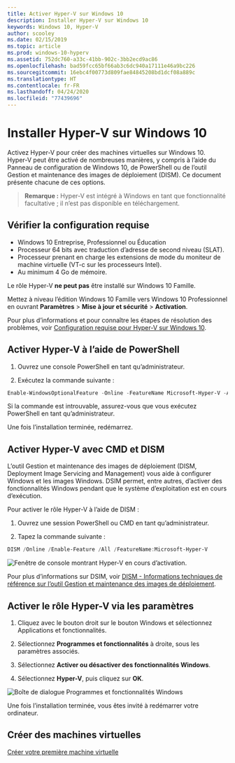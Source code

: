 ```yaml
---
title: Activer Hyper-V sur Windows 10
description: Installer Hyper-V sur Windows 10
keywords: Windows 10, Hyper-V
author: scooley
ms.date: 02/15/2019
ms.topic: article
ms.prod: windows-10-hyperv
ms.assetid: 752dc760-a33c-41bb-902c-3bb2ecd9ac86
ms.openlocfilehash: bad59fcc65bf66ab3c6dc940a17111e46a9bc226
ms.sourcegitcommit: 16ebc4f00773d809fae84845208bd1dcf08a889c
ms.translationtype: HT
ms.contentlocale: fr-FR
ms.lasthandoff: 04/24/2020
ms.locfileid: "77439696"
---
```

# <a name="install-hyper-v-on-windows-10"></a>Installer Hyper-V sur Windows 10

Activez Hyper-V pour créer des machines virtuelles sur Windows 10.  
Hyper-V peut être activé de nombreuses manières, y compris à l’aide du Panneau de configuration de Windows 10, de PowerShell ou de l’outil Gestion et maintenance des images de déploiement (DISM). Ce document présente chacune de ces options.

> **Remarque :**  Hyper-V est intégré à Windows en tant que fonctionnalité facultative ; il n’est pas disponible en téléchargement.

## <a name="check-requirements"></a>Vérifier la configuration requise

* Windows 10 Entreprise, Professionnel ou Éducation
* Processeur 64 bits avec traduction d’adresse de second niveau (SLAT).
* Processeur prenant en charge les extensions de mode du moniteur de machine virtuelle (VT-c sur les processeurs Intel).
* Au minimum 4 Go de mémoire.

Le rôle Hyper-V **ne peut pas** être installé sur Windows 10 Famille.

Mettez à niveau l’édition Windows 10 Famille vers Windows 10 Professionnel en ouvrant **Paramètres** > **Mise à jour et sécurité** > **Activation**.

Pour plus d’informations et pour connaître les étapes de résolution des problèmes, voir [Configuration requise pour Hyper-V sur Windows 10](../reference/hyper-v-requirements.md).

## <a name="enable-hyper-v-using-powershell"></a>Activer Hyper-V à l’aide de PowerShell

1. Ouvrez une console PowerShell en tant qu’administrateur.

2. Exécutez la commande suivante :

  ```powershell
  Enable-WindowsOptionalFeature -Online -FeatureName Microsoft-Hyper-V -All
  ```

  Si la commande est introuvable, assurez-vous que vous exécutez PowerShell en tant qu’administrateur.

Une fois l’installation terminée, redémarrez.

## <a name="enable-hyper-v-with-cmd-and-dism"></a>Activer Hyper-V avec CMD et DISM

L’outil Gestion et maintenance des images de déploiement (DISM, Deployment Image Servicing and Management) vous aide à configurer Windows et les images Windows.  DSIM permet, entre autres, d’activer des fonctionnalités Windows pendant que le système d’exploitation est en cours d’exécution.

Pour activer le rôle Hyper-V à l’aide de DISM :

1. Ouvrez une session PowerShell ou CMD en tant qu’administrateur.

1. Tapez la commande suivante :

  ```powershell
  DISM /Online /Enable-Feature /All /FeatureName:Microsoft-Hyper-V
  ```

  ![Fenêtre de console montrant Hyper-V en cours d’activation.](media/dism_upd.png)

Pour plus d’informations sur DSIM, voir [DISM - Informations techniques de référence sur l’outil Gestion et maintenance des images de déploiement](<https://docs.microsoft.com/previous-versions/windows/it-pro/windows-8.1-and-8/hh824821(v=win.10)>).

## <a name="enable-the-hyper-v-role-through-settings"></a>Activer le rôle Hyper-V via les paramètres

1. Cliquez avec le bouton droit sur le bouton Windows et sélectionnez Applications et fonctionnalités.

2. Sélectionnez **Programmes et fonctionnalités** à droite, sous les paramètres associés. 

3. Sélectionnez **Activer ou désactiver des fonctionnalités Windows**.

4. Sélectionnez **Hyper-V**, puis cliquez sur **OK**.

![Boîte de dialogue Programmes et fonctionnalités Windows](media/enable_role_upd.png)

Une fois l’installation terminée, vous êtes invité à redémarrer votre ordinateur.

## <a name="make-virtual-machines"></a>Créer des machines virtuelles

[Créer votre première machine virtuelle](quick-create-virtual-machine.md)
